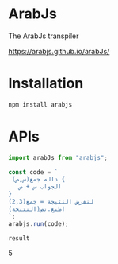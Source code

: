 # ArabJs

The ArabJs transpiler

https://arabjs.github.io/arabJs/

# Installation

```bash
npm install arabjs
```

# APIs

```javascript
import arabJs from "arabjs";

const code = `
 داله جمع(س,ص) {
   الجواب س + ص
}
لنفرض النتيجة = جمع(2,3)
اطبع.نص(النتيجة)
`;
arabjs.run(code);

result
```
5
```